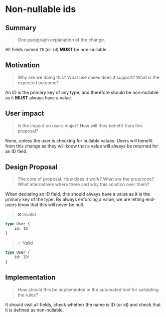 # Non-nullable ids

## Summary

> One paragraph explanation of the change.

All fields named `ID` (or `id`) **MUST** be non-nullable.

## Motivation

> Why are we doing this? What use cases does it support? What is the expected
outcome?

An ID is the primary key of any type, and therefore should be non-nullable as it **MUST** always have a value.

## User impact

> Is the impact on users major? How will they benefit from this proposal?

None, unless the user is checking for nullable values. Users will benefit from this change as they will know that a value will always be returned for an ID field.

## Design Proposal

> The core of proposal. How does it work? What are the pros/cons? What alternatives
> where there and why this solution over them?

When declaring an ID field, this should always have a value as it is the primary key of the type. By always enforcing a value, we are letting end-users know that this will never be null.

> ❌ Invalid
```graphql
type User {
    id: ID
}
```

> ✅ Valid
```graphql
type User {
    id: ID!
}
```

## Implementation

> How should this be implemented in the automated tool for validating the rules?

It should visit all fields, check whether the name is ID (or id) and check that it is defined as non-nullable.
